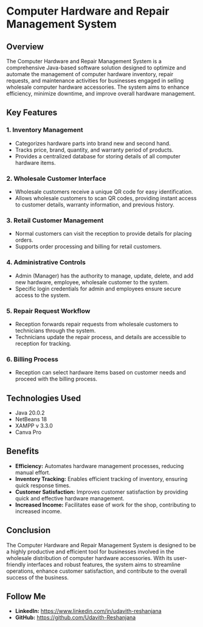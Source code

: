 # Computer Hardware and Repair Management System

## Overview

The Computer Hardware and Repair Management System is a comprehensive Java-based software solution designed to optimize and automate the management of computer hardware inventory, repair requests, and maintenance activities for businesses engaged in selling wholesale computer hardware accessories. The system aims to enhance efficiency, minimize downtime, and improve overall hardware management.

## Key Features

### 1. Inventory Management

- Categorizes hardware parts into brand new and second hand.
- Tracks price, brand, quantity, and warranty period of products.
- Provides a centralized database for storing details of all computer hardware items.

### 2. Wholesale Customer Interface

- Wholesale customers receive a unique QR code for easy identification.
- Allows wholesale customers to scan QR codes, providing instant access to customer details, warranty information, and previous history.

### 3. Retail Customer Management

- Normal customers can visit the reception to provide details for placing orders.
- Supports order processing and billing for retail customers.

### 4. Administrative Controls

- Admin (Manager) has the authority to manage, update, delete, and add new hardware, employee, wholesale customer to the system.
- Specific login credentials for admin and employees ensure secure access to the system.

### 5. Repair Request Workflow

- Reception forwards repair requests from wholesale customers to technicians through the system.
- Technicians update the repair process, and details are accessible to reception for tracking.

### 6. Billing Process

- Reception can select hardware items based on customer needs and proceed with the billing process.

## Technologies Used

- Java 20.0.2
- NetBeans 18
- XAMPP v 3.3.0
- Canva Pro

## Benefits

- **Efficiency:** Automates hardware management processes, reducing manual effort.
- **Inventory Tracking:** Enables efficient tracking of inventory, ensuring quick response times.
- **Customer Satisfaction:** Improves customer satisfaction by providing quick and effective hardware management.
- **Increased Income:** Facilitates ease of work for the shop, contributing to increased income.

## Conclusion

The Computer Hardware and Repair Management System is designed to be a highly productive and efficient tool for businesses involved in the wholesale distribution of computer hardware accessories. With its user-friendly interfaces and robust features, the system aims to streamline operations, enhance customer satisfaction, and contribute to the overall success of the business.

## Follow Me

- **LinkedIn:** https://www.linkedin.com/in/udavith-reshanjana
- **GitHub:** https://github.com/Udavith-Reshanjana
